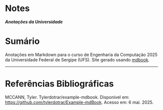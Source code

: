 # Notes

***Anotações da Universidade***

# Sumário

Anotações em Markdown para o curso de Engenharia da Computação 2025 da Universidade Federal de Sergipe (UFS). Site gerado usando [mdbook](https://github.com/rust-lang/mdBook).

---

# Referências Bibliográficas

MCCANN, Tyler. Tylerdotrar/example-mdbook. Disponível em: <https://github.com/tylerdotrar/Example-mdBook>. Acesso em: 6 mai. 2025.
